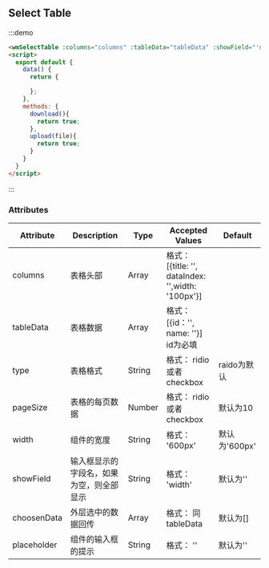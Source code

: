 ## Select Table

:::demo

```html
<wmSelectTable :columns="columns" :tableData="tableData" :showField="'name'" :choosenData="choosenData" :type="radio" @selectVal="selectVal"></wmSelectTable>
<script>
  export default {
    data() {
      return {

      };
    },
    methods: {
      download(){
        return true;
      },
      upload(file){
        return true;
      }
    }
  }
</script>
```

:::

### Attributes

| Attribute | Description | Type | Accepted Values | Default
|---------|--------|-------| --------|--------
| columns | 表格头部  | Array | 格式： [{title: '', dataIndex: '',width: '100px'}]
| tableData | 表格数据  | Array | 格式： [{id：'', name: ''}] id为必填
| type | 表格格式  | String | 格式： ridio 或者  checkbox  | raido为默认
| pageSize | 表格的每页数据  | Number | 格式： ridio 或者  checkbox  | 默认为10
| width | 组件的宽度  | String | 格式： '600px'   | 默认为'600px'
| showField | 输入框显示的字段名，如果为空，则全部显示  | String | 格式： 'width'   | 默认为''
| choosenData | 外层选中的数据回传  | Array | 格式： 同tableData   | 默认为[]
| placeholder | 组件的输入框的提示  | String | 格式： ''   | 默认为''
